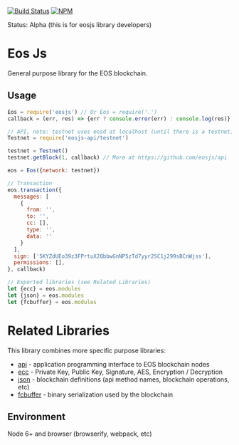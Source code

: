 [![Build Status](https://travis-ci.org/eosjs/eosjs.svg?branch=master)](https://travis-ci.org/eosjs/eosjs)
[![NPM](https://img.shields.io/npm/v/eosjs.svg)](https://www.npmjs.org/package/eosjs)

Status: Alpha (this is for eosjs library developers)

# Eos Js

General purpose library for the EOS blockchain.

## Usage

```javascript
Eos = require('eosjs') // Or Eos = require('.')
callback = (err, res) => {err ? console.error(err) : console.log(res)}

// API, note: testnet uses eosd at localhost (until there is a testnet)
Testnet = require('eosjs-api/testnet')

testnet = Testnet()
testnet.getBlock(1, callback) // More at https://github.com/eosjs/api

eos = Eos({network: testnet})

// Transaction
eos.transaction({
  messages: [
    {
      from: '',
      to: '',
      cc: [],
      type: '',
      data: ''
    }
  ],
  sign: ['5KYZdUEo39z3FPrtuX2QbbwGnNP5zTd7yyr2SC1j299sBCnWjss'],
  permissions: [],
}, callback)

// Exported libraries (see Related Libraries)
let {ecc} = eos.modules
let {json} = eos.modules
let {fcbuffer} = eos.modules
```

# Related Libraries

This library combines more specific purpose libraries:

* [api](https://github.com/eosjs/api) - application programming interface to EOS blockchain nodes
* [ecc](https://github.com/eosjs/ecc) - Private Key, Public Key, Signature, AES, Encryption / Decryption
* [json](https://github.com/eosjs/json) - blockchain definitions (api method names, blockchain operations, etc)
* [fcbuffer](https://github.com/jcalfee/fcbuffer) - binary serialization used by the blockchain

## Environment

Node 6+ and browser (browserify, webpack, etc)
